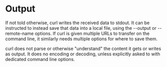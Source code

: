 # Output

If not told otherwise, curl writes the received data to stdout. It can be instructed to instead save that data into a local file, using the --output or --remote-name options. If curl is given multiple URLs to transfer on the command line, it similarly needs multiple options for where to save them.

curl does not parse or otherwise "understand" the content it gets or writes as output. It does no encoding or decoding, unless explicitly asked to with dedicated command line options.
